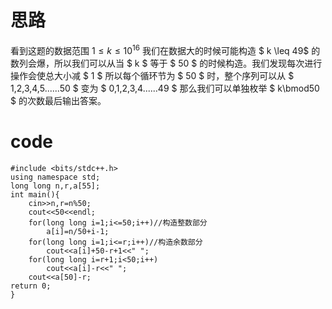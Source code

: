 # 思路

看到这题的数据范围 $1\leq k\leq 10^{16}$ 我们在数据大的时候可能构造 $ k \leq 49$ 的数列会爆，所以我们可以从当 $ k $ 等于 $ 50 $ 的时候构造。我们发现每次进行操作会使总大小减 $ 1 $ 所以每个循环节为 $ 50 $ 时，整个序列可以从 $ 1,2,3,4,5......50 $ 变为 $ 0,1,2,3,4......49 $ 那么我们可以单独枚举 $ k\bmod50 $ 的次数最后输出答案。 

# code
```
#include <bits/stdc++.h>
using namespace std;
long long n,r,a[55];
int main(){
	cin>>n,r=n%50;
	cout<<50<<endl;
	for(long long i=1;i<=50;i++)//构造整数部分
		a[i]=n/50+i-1;
	for(long long i=1;i<=r;i++)//构造余数部分
		cout<<a[i]+50-r+1<<" ";
	for(long long i=r+1;i<50;i++)
		cout<<a[i]-r<<" ";
	cout<<a[50]-r;
return 0;
}

